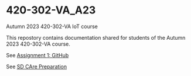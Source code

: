 # 420-302-VA_A23
Autumn 2023 420-302-VA IoT course

This repostory contains documentation shared for students of the Autumn 2023 420-302-VA course.

See [Assignment 1: GitHub](IoT_GitHub_Assignment.md)

See [SD CAre Preparation](SD_Card_Preparation.md)
